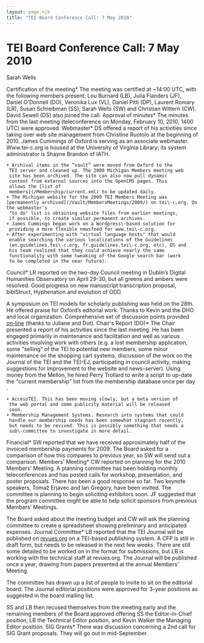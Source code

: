 ```yaml
---
layout: page.njk
title: "TEI Board Conference Call: 7 May 2010"
---
```

# TEI Board Conference Call: 7 May 2010









Sarah Wells


Certification of the meeting* The meeting was certified at \~14:00 UTC, with the following members present:
 Lou Burnard (LB), Julia Flanders (JF), Daniel O'Donnell (DO), Veronika Lux
 (VL), Daniel Pitti (DP), Laurent Romary (LR), Susan Schreibman (SS), Sarah
 Wells (SW) and Christian Wittern (CW). David Sewell (DS) also joined the
 call.
Approval of minutes* The minutes from the last meeting (teleconference on Monday, February 10,
 2010, 1400 UTC) were approved.
Webmaster* DS offered a report of his activities since taking over web site management
 from Christine Ruotolo at the beginning of 2010\. James Cummings of Oxford is
 serving as an associate webmaster. Www.tei\-c.org is housed at the University
 of Virginia Library; its system administrator is Shayne Brandon of IATH.
 


	+ Archival items in the “vault” were moved from Oxford to the
	 TEI server and cleaned up. The 2009 Michigan Members meeting web
	 site has been archived. The site can also now pull dynamic
	 content from external sources into the OpenCMS pages. This
	 allows the [list of
	 members](/Membership/current.xml) to be updated daily.
	+ The Michigan website for the 2009 TEI Members Meeting was [permanently archived](/Vault/MembersMeetings/2009/) on tei\-c.org. On the webmaster's
	 "to do" list is obtaining website files from earlier meetings,
	 if possible, to create similar permanent archives.
	+ James Cummings began work on a Wordpress\-based solution for
	 providing a more flexible newsfeed for www.tei\-c.org.
	+ After experimenting with "virtual language hosts" that would
	 enable searching the various localizations of the Guidelines
	 (en.guidelines.tei\-c.org, fr.guidelines.tei\-c.org, etc), DS and
	 his team realized that they could achieve nearly the same
	 functionality with some tweaking of the Google search bar (work
	 to be completed in the near future).
Council* LR reported on the two\-day Council meeting in Dublin’s Digital Humanities
 Observatory on April 29\-30, but all greens and ambers were resolved. Good
 progress on new manuscript transcription proposal, biblStruct, Hyphenation
 and evolution of ODD.


 A symposium on TEI models for scholarly publishing was held on the 28th. He
 offered praise for Oxford’s editorial work. Thanks to Kevin and the DHO and
 local organization. Comprehensive set of discussion points provided [on\-line](https://docs.google.com/Doc?id=dv3dx7h_12gtqzjxg5)
 (thanks to Juliane and Dot).
Chair's Report (DO)* The Chair presented a report of his activities since the last meeting. He has
 been engaged primarily in maintenance and facilitation and well as various
 activities involving work with others (e.g. a lost membership application,
 some "selling" of the TEI to potential new members, some minor maintenance
 on the shopping cart systems, discussion of the work on the Journal of the
 TEI and the TEI\-EJ, participating in council activity, making suggestions
 for improvement to the website and news\-server). Using money from the
 Mellon, he hired Perry Trollard to write a script to up\-date the "current
 membership" list from the membership database once per day . 


	+ AccessTEI. This has been moving slowly, but a beta version of
	 the web portal and some publicity material will be released
	 soon.
	+ Membership Management Systems. Research into systems that could
	 handle our membership needs has been somewhat stagnant recently,
	 but needs to be revived. This is possibly something that needs a
	 sub\-committee to investigate in more detail.
Financial* SW reported that we have received approximately half of the invoiced
 membership payments for 2009\. The Board asked for a comparison of how this
 compares to previous year, so SW will send out a comparison.
Members' Meeting* CW reported on planning for the 2010 Members’ Meeting. A planning committee
 has been holding monthly teleconferences and has posted calls for workshop,
 presentation, and poster proposals. There has been a good response so far.
 Two keynote speakers, Tomaž Erjavec and Ian Gregory, have been invited. The
 committee is planning to begin soliciting exhibitors soon. JF suggested that
 the program committee might be able to help solicit sponsors from previous
 Members’ Meetings. 


The Board asked about the meeting budget and CW will ask the planning
 committee to create a spreadsheet showing preliminary and anticipated
 expenses.
Journal Committee* LB reported that the TEI Journal will be published on [revues.org](http://revues.org) on a TEI\-based publishing system. A
 CFP is still in draft form, but needs to be released in the next few weeks.
 There are still some detailed to be worked on in the format for submissions,
 but LB is working with the technical staff at revues.org. The Journal will
 be published once a year, drawing from papers presented at the annual
 Members’ Meeting. 


The committee has drawn up a list of people to invite to sit on the editorial
 board. The Journal editorial positions were approved for 3\-year positions as
 suggested in the board mailing list.


SS and LB then recused themselves from the meeting early and the remaining
 members of the Board approved offering SS the Editor\-in\-Chief position, LB
 the Technical Editor position, and Kevin Walker the Managing Editor
 position.
SIG Grants* There was discussion concerning a 2nd call for SIG Grant proposals. They will
 go out in mid\-September.




